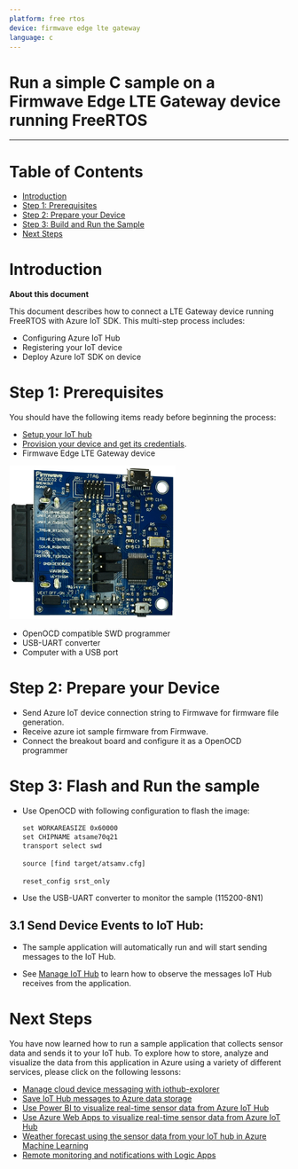 ```yaml
---
platform: free rtos
device: firmwave edge lte gateway
language: c
---
```


Run a simple C sample on a Firmwave Edge LTE Gateway device running FreeRTOS
===
---

# Table of Contents

-   [Introduction](#Introduction)
-   [Step 1: Prerequisites](#Prerequisites)
-   [Step 2: Prepare your Device](#PrepareDevice)
-   [Step 3: Build and Run the Sample](#Run)
-   [Next Steps](#NextSteps)

<a name="Introduction"></a>
# Introduction

**About this document**

This document describes how to connect a LTE Gateway device running FreeRTOS with Azure IoT SDK. This multi-step process includes:
-   Configuring Azure IoT Hub
-   Registering your IoT device
-   Deploy Azure IoT SDK on device

<a name="Prerequisites"></a>
# Step 1: Prerequisites

You should have the following items ready before beginning the process:

-   [Setup your IoT hub](https://github.com/azure/azure-iot-device-ecosystem/blob/master/setup_iothub.md)
-   [Provision your device and get its credentials](https://github.com/azure/azure-iot-device-ecosystem/blob/master/manage_iot_hub.md).
-   Firmwave Edge LTE Gateway device

![Edge Breakout Board](media/breakout.png)

-   OpenOCD compatible SWD programmer
-   USB-UART converter
-   Computer with a USB port

<a name="PrepareDevice"></a>
# Step 2: Prepare your Device

-   Send Azure IoT device connection string to Firmwave for firmware file generation.
-   Receive azure iot sample firmware from Firmwave.
-   Connect the breakout board and configure it as a OpenOCD programmer

<a name="Run"></a>

# Step 3: Flash and Run the sample

-   Use OpenOCD with following configuration to flash the image:

        set WORKAREASIZE 0x60000
        set CHIPNAME atsame70q21
        transport select swd

        source [find target/atsamv.cfg]
 
        reset_config srst_only


-   Use the USB-UART converter to monitor the sample (115200-8N1)

## 3.1 Send Device Events to IoT Hub:

-  The sample application will automatically run and will start sending messages to the IoT Hub.

-   See [Manage IoT Hub](https://github.com/Azure/azure-iot-device-ecosystem/blob/master/manage_iot_hub.md) to learn how to observe the messages IoT Hub receives from the application.


<a name="NextSteps"></a>
# Next Steps

You have now learned how to run a sample application that collects sensor data and sends it to your IoT hub. To explore how to store, analyze and visualize the data from this application in Azure using a variety of different services, please click on the following lessons:

-   [Manage cloud device messaging with iothub-explorer]
-   [Save IoT Hub messages to Azure data storage]
-   [Use Power BI to visualize real-time sensor data from Azure IoT Hub]
-   [Use Azure Web Apps to visualize real-time sensor data from Azure IoT Hub]
-   [Weather forecast using the sensor data from your IoT hub in Azure Machine Learning]
-   [Remote monitoring and notifications with Logic Apps]   

[Manage cloud device messaging with iothub-explorer]: https://docs.microsoft.com/en-us/azure/iot-hub/iot-hub-explorer-cloud-device-messaging
[Save IoT Hub messages to Azure data storage]: https://docs.microsoft.com/en-us/azure/iot-hub/iot-hub-store-data-in-azure-table-storage
[Use Power BI to visualize real-time sensor data from Azure IoT Hub]: https://docs.microsoft.com/en-us/azure/iot-hub/iot-hub-live-data-visualization-in-power-bi
[Use Azure Web Apps to visualize real-time sensor data from Azure IoT Hub]: https://docs.microsoft.com/en-us/azure/iot-hub/iot-hub-live-data-visualization-in-web-apps
[Weather forecast using the sensor data from your IoT hub in Azure Machine Learning]: https://docs.microsoft.com/en-us/azure/iot-hub/iot-hub-weather-forecast-machine-learning
[Remote monitoring and notifications with Logic Apps]: https://docs.microsoft.com/en-us/azure/iot-hub/iot-hub-monitoring-notifications-with-azure-logic-apps
[setup-devbox-linux]: https://github.com/Azure/azure-iot-sdk-c/blob/master/doc/devbox_setup.md
[lnk-setup-iot-hub]: ../setup_iothub.md
[lnk-manage-iot-hub]: ../manage_iot_hub.md
